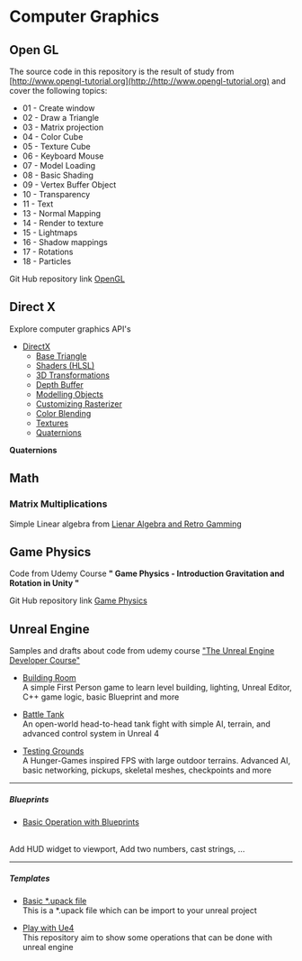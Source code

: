 # Computer Graphics
## Open GL
The source code in this repository is the result of study from [http://www.opengl-tutorial.org](http://http://www.opengl-tutorial.org) and cover the following topics:

* 01 - Create window
* 02 - Draw a Triangle
* 03 - Matrix projection
* 04 - Color Cube
* 05 - Texture Cube
* 06 - Keyboard Mouse
* 07 - Model Loading
* 08 - Basic Shading
* 09 - Vertex Buffer Object
* 10 - Transparency
* 11 - Text
* 13 - Normal Mapping
* 14 - Render to texture
* 15 - Lightmaps
* 16 - Shadow mappings
* 17 - Rotations
* 18 - Particles

Git Hub repository link [OpenGL](https://github.com/NelsonBilber/cg.opengltutorial)
## Direct X
Explore computer graphics API's


* [DirectX](https://github.com/NelsonBilber/cg.directx) <br/>
	* [Base Triangle](https://github.com/NelsonBilber/cg.directx) <br/>
	* [Shaders (HLSL)](https://github.com/NelsonBilber/cg.directx) <br/>
	* [3D Transformations](https://github.com/NelsonBilber/cg.directx) <br/>
	* [Depth Buffer](https://github.com/NelsonBilber/cg.directx) <br/>
	* [Modelling Objects](https://github.com/NelsonBilber/cg.directx) <br/>
	* [Customizing Rasterizer](https://github.com/NelsonBilber/cg.directx) <br/>
	* [Color Blending](https://github.com/NelsonBilber/cg.directx) <br/>
	* [Textures](https://github.com/NelsonBilber/cg.directx) <br/>
	* [Quaternions](https://github.com/NelsonBilber/cg.directx) <br/>

<b>Quaternions</b>
## Math
### Matrix Multiplications
Simple Linear algebra from [Lienar Algebra and Retro Gamming](http://web.csulb.edu/~jchang9/m247/m247_sp12_Daniel_Kris_James_Walter.pdf)
## Game Physics
Code from Udemy Course **" Game Physics - Introduction Gravitation and Rotation in Unity "**

Git Hub repository link [Game Physics](https://github.com/NelsonBilber/udemy.gamephysics)
## Unreal Engine

Samples and drafts about code from udemy course ["The Unreal Engine Developer Course"](https://www.udemy.com/unrealcourse/learn/v4/)


* [Building Room](https://github.com/NelsonBilber/ue4.udemy.unrealcourse.buildingroom) <br/> A simple First Person game to learn level building, lighting, Unreal Editor, C++ game logic, basic Blueprint and more

* [Battle Tank](https://github.com/NelsonBilber/ue4.udemy.unrealcourse.battletank) <br/> An open-world head-to-head tank fight with simple AI, terrain, and advanced control system in Unreal 4

* [Testing Grounds](https://github.com/NelsonBilber/ue4.udemy.unrealcourse.testinggrounds) <br/> A Hunger-Games inspired FPS with large outdoor terrains. Advanced AI, basic networking, pickups, skeletal meshes, checkpoints and more

---

##### Blueprints

* [Basic Operation with Blueprints](https://github.com/NelsonBilber/ue4.bp.basic.operations) 
<br/>
Add HUD widget to viewport, Add two numbers, cast strings, ...

---

##### Templates

* [Basic *.upack file](https://github.com/NelsonBilber/ue4.basictemplate) 
<br/> This is a *.upack file which can be import to your unreal project

* [Play with Ue4 ](https://github.com/NelsonBilber/ue4.playwithue4) 
<br/> This repository aim to show some operations that can be done with unreal engine



